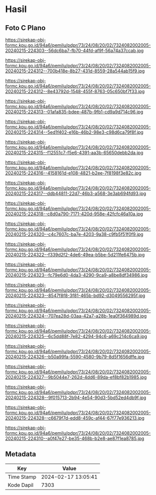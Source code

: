 # Hasil

## Foto C Plano

https://sirekap-obj-formc.kpu.go.id/94a6/pemilu/pdpr/73/24/08/20/02/7324082002005-20240215-224303--56dc6ba7-fb70-44fd-af9f-56a74a37ccab.jpg

https://sirekap-obj-formc.kpu.go.id/94a6/pemilu/pdpr/73/24/08/20/02/7324082002005-20240215-224312--700b418e-8b27-431d-8559-28a544ab15f9.jpg

https://sirekap-obj-formc.kpu.go.id/94a6/pemilu/pdpr/73/24/08/20/02/7324082002005-20240215-224312--8e43792d-1548-455f-8763-05c650bf7f33.jpg

https://sirekap-obj-formc.kpu.go.id/94a6/pemilu/pdpr/73/24/08/20/02/7324082002005-20240215-224313--01afa835-bdee-487b-9fb1-cd9a9d714c96.jpg

https://sirekap-obj-formc.kpu.go.id/94a6/pemilu/pdpr/73/24/08/20/02/7324082002005-20240215-224314--5ed1f402-e16b-46b2-98e3-c98d6ca79f8f.jpg

https://sirekap-obj-formc.kpu.go.id/94a6/pemilu/pdpr/73/24/08/20/02/7324082002005-20240215-224315--f12551c7-f5e6-4391-aa3b-65650debb2da.jpg

https://sirekap-obj-formc.kpu.go.id/94a6/pemilu/pdpr/73/24/08/20/02/7324082002005-20240215-224316--4158161d-e108-4821-b2ee-7f8198f3e82c.jpg

https://sirekap-obj-formc.kpu.go.id/94a6/pemilu/pdpr/73/24/08/20/02/7324082002005-20240215-224317--ddb44811-22d7-46b3-a568-3e3ab694fd93.jpg

https://sirekap-obj-formc.kpu.go.id/94a6/pemilu/pdpr/73/24/08/20/02/7324082002005-20240215-224318--c8d0a790-7171-420d-958e-42fcfc46a10a.jpg

https://sirekap-obj-formc.kpu.go.id/94a6/pemilu/pdpr/73/24/08/20/02/7324082002005-20240215-224320--c4c7607c-ba7e-4203-9a38-c9fb5f51f0f9.jpg

https://sirekap-obj-formc.kpu.go.id/94a6/pemilu/pdpr/73/24/08/20/02/7324082002005-20240215-224322--f339d2f2-4de6-49ea-b5be-5d211fe6475b.jpg

https://sirekap-obj-formc.kpu.go.id/94a6/pemilu/pdpr/73/24/08/20/02/7324082002005-20240215-224323--fc79e6d0-4da3-4290-9ca9-a8be8df34986.jpg

https://sirekap-obj-formc.kpu.go.id/94a6/pemilu/pdpr/73/24/08/20/02/7324082002005-20240215-224323--8547f8f8-3f81-465b-bd92-d3049556295f.jpg

https://sirekap-obj-formc.kpu.go.id/94a6/pemilu/pdpr/73/24/08/20/02/7324082002005-20240215-224324--707ea28d-03aa-42a7-a28b-1ea0f364989d.jpg

https://sirekap-obj-formc.kpu.go.id/94a6/pemilu/pdpr/73/24/08/20/02/7324082002005-20240215-224325--6c5dd88f-7e82-4294-94c6-a69c214c6ca9.jpg

https://sirekap-obj-formc.kpu.go.id/94a6/pemilu/pdpr/73/24/08/20/02/7324082002005-20240215-224326--b50a99fa-5590-4580-9b79-8d5f1656dffe.jpg

https://sirekap-obj-formc.kpu.go.id/94a6/pemilu/pdpr/73/24/08/20/02/7324082002005-20240215-224327--9b5044e7-262d-4dd6-89da-ef8bf82b1985.jpg

https://sirekap-obj-formc.kpu.go.id/94a6/pemilu/pdpr/73/24/08/20/02/7324082002005-20240215-224328--9f015713-2b94-4e54-90d3-5bd52ed4db9f.jpg

https://sirekap-obj-formc.kpu.go.id/94a6/pemilu/pdpr/73/24/08/20/02/7324082002005-20240215-224328--c6679f7d-edd8-459c-af44-67f77e936213.jpg

https://sirekap-obj-formc.kpu.go.id/94a6/pemilu/pdpr/73/24/08/20/02/7324082002005-20240215-224310--a0f47e27-be35-468b-b2e8-ae87f1ea8785.jpg


## Metadata

| Key        | Value               |
| ---------- | ------------------- |
| Time Stamp | 2024-02-17 13:05:41 |
| Kode Dapil | 7303                |



